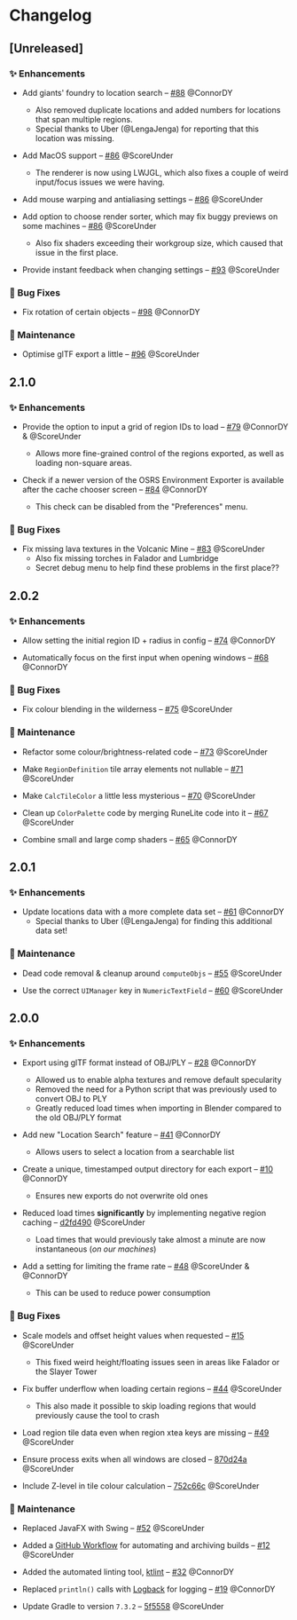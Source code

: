 # Changelog

## [Unreleased]

### :sparkles: Enhancements

- Add giants' foundry to location search &ndash; [#88](https://github.com/ConnorDY/OSRS-Environment-Exporter/pull/88) @ConnorDY
  - Also removed duplicate locations and added numbers for locations that span multiple regions.
  - Special thanks to Uber (@LengaJenga) for reporting that this location was missing.

- Add MacOS support &ndash; [#86](https://github.com/ConnorDY/OSRS-Environment-Exporter/pull/86) @ScoreUnder
  - The renderer is now using LWJGL, which also fixes a couple of weird input/focus issues we were having.

- Add mouse warping and antialiasing settings &ndash; [#86](https://github.com/ConnorDY/OSRS-Environment-Exporter/pull/86) @ScoreUnder

- Add option to choose render sorter, which may fix buggy previews on some machines &ndash; [#86](https://github.com/ConnorDY/OSRS-Environment-Exporter/pull/86) @ScoreUnder
  - Also fix shaders exceeding their workgroup size, which caused that issue in the first place.

- Provide instant feedback when changing settings &ndash; [#93](https://github.com/ConnorDY/OSRS-Environment-Exporter/pull/93) @ScoreUnder

### :bug: Bug Fixes

- Fix rotation of certain objects &ndash; [#98](https://github.com/ConnorDY/OSRS-Environment-Exporter/pull/98) @ConnorDY

### :wrench: Maintenance

- Optimise glTF export a little &ndash; [#96](https://github.com/ConnorDY/OSRS-Environment-Exporter/pull/96) @ScoreUnder

## 2.1.0

### :sparkles: Enhancements

- Provide the option to input a grid of region IDs to load &ndash; [#79](https://github.com/ConnorDY/OSRS-Environment-Exporter/pull/74) @ConnorDY & @ScoreUnder
  - Allows more fine-grained control of the regions exported, as well as loading non-square areas.

- Check if a newer version of the OSRS Environment Exporter is available after the cache chooser screen &ndash; [#84](https://github.com/ConnorDY/OSRS-Environment-Exporter/pull/84) @ConnorDY
  - This check can be disabled from the "Preferences" menu.

### :bug: Bug Fixes

- Fix missing lava textures in the Volcanic Mine &ndash; [#83](https://github.com/ConnorDY/OSRS-Environment-Exporter/pull/83) @ScoreUnder
  - Also fix missing torches in Falador and Lumbridge
  - Secret debug menu to help find these problems in the first place??

## 2.0.2

### :sparkles: Enhancements

- Allow setting the initial region ID + radius in config &ndash; [#74](https://github.com/ConnorDY/OSRS-Environment-Exporter/pull/74) @ConnorDY

- Automatically focus on the first input when opening windows &ndash; [#68](https://github.com/ConnorDY/OSRS-Environment-Exporter/pull/68) @ConnorDY

### :bug: Bug Fixes

- Fix colour blending in the wilderness &ndash; [#75](https://github.com/ConnorDY/OSRS-Environment-Exporter/pull/75) @ScoreUnder

### :wrench: Maintenance

- Refactor some colour/brightness-related code &ndash; [#73](https://github.com/ConnorDY/OSRS-Environment-Exporter/pull/73) @ScoreUnder

- Make `RegionDefinition` tile array elements not nullable &ndash; [#71](https://github.com/ConnorDY/OSRS-Environment-Exporter/pull/71) @ScoreUnder

- Make `CalcTileColor` a little less mysterious &ndash; [#70](https://github.com/ConnorDY/OSRS-Environment-Exporter/pull/70) @ScoreUnder

- Clean up `ColorPalette` code by merging RuneLite code into it &ndash; [#67](https://github.com/ConnorDY/OSRS-Environment-Exporter/pull/67) @ScoreUnder

- Combine small and large comp shaders &ndash; [#65](https://github.com/ConnorDY/OSRS-Environment-Exporter/pull/65) @ConnorDY

## 2.0.1

### :sparkles: Enhancements

- Update locations data with a more complete data set &ndash; [#61](https://github.com/ConnorDY/OSRS-Environment-Exporter/pull/61) @ConnorDY
  - Special thanks to Uber (@LengaJenga) for finding this additional data set!

### :wrench: Maintenance

- Dead code removal & cleanup around `computeObjs` &ndash; [#55](https://github.com/ConnorDY/OSRS-Environment-Exporter/pull/55) @ScoreUnder

- Use the correct `UIManager` key in `NumericTextField` &ndash; [#60](https://github.com/ConnorDY/OSRS-Environment-Exporter/pull/60) @ScoreUnder

## 2.0.0

### :sparkles: Enhancements

- Export using glTF format instead of OBJ/PLY &ndash; [#28](https://github.com/ConnorDY/OSRS-Environment-Exporter/pull/28) @ConnorDY
  - Allowed us to enable alpha textures and remove default specularity
  - Removed the need for a Python script that was previously used to convert OBJ to PLY
  - Greatly reduced load times when importing in Blender compared to the old OBJ/PLY format

- Add new "Location Search" feature &ndash; [#41](https://github.com/ConnorDY/OSRS-Environment-Exporter/pull/41) @ConnorDY
  - Allows users to select a location from a searchable list

- Create a unique, timestamped output directory for each export &ndash; [#10](https://github.com/ConnorDY/OSRS-Environment-Exporter/pull/10) @ConnorDY
  - Ensures new exports do not overwrite old ones

- Reduced load times **significantly** by implementing negative region caching &ndash; [d2fd490](https://github.com/ConnorDY/OSRS-Environment-Exporter/pull/6/commits/d2fd490a79044a9d9df28d816308e08716734cb3) @ScoreUnder
  - Load times that would previously take almost a minute are now instantaneous (*on our machines*)

- Add a setting for limiting the frame rate &ndash; [#48](https://github.com/ConnorDY/OSRS-Environment-Exporter/pull/48) @ScoreUnder & @ConnorDY
  - This can be used to reduce power consumption

### :bug: Bug Fixes

- Scale models and offset height values when requested &ndash; [#15](https://github.com/ConnorDY/OSRS-Environment-Exporter/pull/15) @ScoreUnder
  - This fixed weird height/floating issues seen in areas like Falador or the Slayer Tower

- Fix buffer underflow when loading certain regions &ndash; [#44](https://github.com/ConnorDY/OSRS-Environment-Exporter/pull/44) @ScoreUnder
  - This also made it possible to skip loading regions that would previously cause the tool to crash

- Load region tile data even when region xtea keys are missing &ndash; [#49](https://github.com/ConnorDY/OSRS-Environment-Exporter/pull/49) @ScoreUnder

- Ensure process exits when all windows are closed &ndash; [870d24a](https://github.com/ConnorDY/OSRS-Environment-Exporter/pull/6/commits/870d24a8169b74ed446c32701fd4da3dc3fd77aa) @ScoreUnder

- Include Z-level in tile colour calculation &ndash; [752c66c](https://github.com/ConnorDY/OSRS-Environment-Exporter/commit/752c66c70f0ce6e7d2a2df9210e4a6d395740558) @ScoreUnder

### :wrench: Maintenance

- Replaced JavaFX with Swing &ndash; [#52](https://github.com/ConnorDY/OSRS-Environment-Exporter/pull/52) @ScoreUnder

- Added a [GitHub Workflow](https://github.com/ConnorDY/OSRS-Environment-Exporter/pull/12) for automating and archiving builds &ndash; [#12](https://github.com/ConnorDY/OSRS-Environment-Exporter/pull/12) @ScoreUnder

- Added the automated linting tool, [ktlint](https://ktlint.github.io/) &ndash; [#32](https://github.com/ConnorDY/OSRS-Environment-Exporter/pull/32) @ConnorDY

- Replaced `println()` calls with [Logback](https://github.com/qos-ch/logback) for logging &ndash; [#19](https://github.com/ConnorDY/OSRS-Environment-Exporter/pull/19) @ConnorDY

- Update Gradle to version `7.3.2` &ndash; [5f5558](https://github.com/ConnorDY/OSRS-Environment-Exporter/pull/6/commits/5f5558d2783624a96148d389b4ee72500033f795) @ScoreUnder
